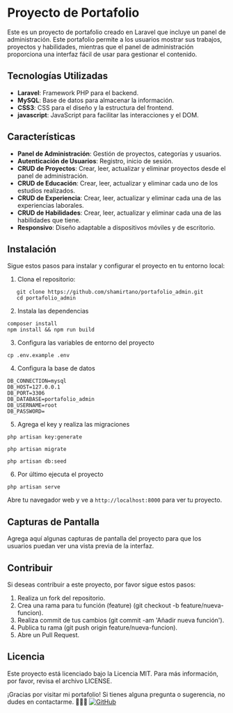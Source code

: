 # Proyecto de Portafolio

Este es un proyecto de portafolio creado en Laravel que incluye un panel de administración. Este portafolio permite a los usuarios mostrar sus trabajos, proyectos y habilidades, mientras que el panel de administración proporciona una interfaz fácil de usar para gestionar el contenido.

## Tecnologías Utilizadas

-   **Laravel**: Framework PHP para el backend.
-   **MySQL**: Base de datos para almacenar la información.
-   **CSS3**: CSS para el diseño y la estructura del frontend.
-   **javascript**: JavaScript para facilitar las interacciones y el DOM.

## Características

-   **Panel de Administración**: Gestión de proyectos, categorías y usuarios.
-   **Autenticación de Usuarios**: Registro, inicio de sesión.
-   **CRUD de Proyectos**: Crear, leer, actualizar y eliminar proyectos desde el panel de administración.
-   **CRUD de Educación**: Crear, leer, actualizar y eliminar cada uno de los estudios realizados.
-   **CRUD de Experiencia**: Crear, leer, actualizar y eliminar cada una de las experiencias laborales.
-   **CRUD de Habilidades**: Crear, leer, actualizar y eliminar cada una de las habilidades que tiene.
-   **Responsivo**: Diseño adaptable a dispositivos móviles y de escritorio.

## Instalación

Sigue estos pasos para instalar y configurar el proyecto en tu entorno local:

1. Clona el repositorio:

```
   git clone https://github.com/shamirtano/portafolio_admin.git
   cd portafolio_admin
```

2. Instala las dependencias

```
composer install
npm install && npm run build
```

3. Configura las variables de entorno del proyecto

```
cp .env.example .env
```

4. Configura la base de datos

```
DB_CONNECTION=mysql
DB_HOST=127.0.0.1
DB_PORT=3306
DB_DATABASE=portafolio_admin
DB_USERNAME=root
DB_PASSWORD=
```

5. Agrega el key y realiza las migraciones

```
php artisan key:generate

php artisan migrate

php artisan db:seed
```

6. Por último ejecuta el proyecto

```
php artisan serve
```

Abre tu navegador web y ve a `http://localhost:8000` para ver tu proyecto.

## Capturas de Pantalla

Agrega aquí algunas capturas de pantalla del proyecto para que los usuarios puedan ver una vista previa de la interfaz.

## Contribuir

Si deseas contribuir a este proyecto, por favor sigue estos pasos:

1. Realiza un fork del repositorio.
2. Crea una rama para tu función (feature) (git checkout -b feature/nueva-funcion).
3. Realiza commit de tus cambios (git commit -am 'Añadir nueva función').
4. Publica tu rama (git push origin feature/nueva-funcion).
5. Abre un Pull Request.

## Licencia

Este proyecto está licenciado bajo la Licencia MIT. Para más información, por favor, revisa el archivo LICENSE.

¡Gracias por visitar mi portafolio! Si tienes alguna pregunta o sugerencia, no dudes en contactarme. 🚀📄✨
[![GitHub](https://img.shields.io/badge/GitHub-Shamir%20Tano-blue?logo=github)](https://github.com/shamirtano)
